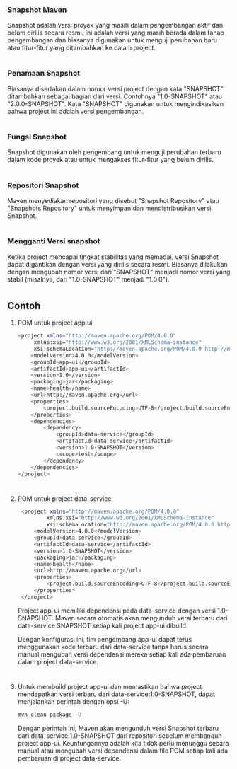 ### Snapshot Maven
Snapshot adalah versi proyek yang masih dalam pengembangan aktif dan belum dirilis secara resmi. Ini adalah versi yang masih berada dalam tahap pengembangan dan biasanya digunakan untuk menguji perubahan baru atau fitur-fitur yang ditambahkan ke dalam project.
#
### Penamaan Snapshot
Biasanya disertakan dalam nomor versi project dengan kata "SNAPSHOT" ditambahkan sebagai bagian dari versi. Contohnya "1.0-SNAPSHOT" atau "2.0.0-SNAPSHOT". Kata "SNAPSHOT" digunakan untuk mengindikasikan bahwa project ini adalah versi pengembangan.

#
### Fungsi Snapshot
Snapshot digunakan oleh pengembang untuk menguji perubahan terbaru dalam kode proyek atau untuk mengakses fitur-fitur yang belum dirilis.

#
### Repositori Snapshot
Maven menyediakan repositori yang disebut "Snapshot Repository" atau "Snapshots Repository" untuk menyimpan dan mendistribusikan versi Snapshot.

#
### Mengganti Versi snapshot
Ketika project mencapai tingkat stabilitas yang memadai, versi Snapshot dapat digantikan dengan versi yang dirilis secara resmi. Biasanya dilakukan dengan mengubah nomor versi dari "SNAPSHOT" menjadi nomor versi yang stabil (misalnya, dari "1.0-SNAPSHOT" menjadi "1.0.0").

#
## Contoh

1. POM untuk project app.ui

    ```sh
    <project xmlns="http://maven.apache.org/POM/4.0.0"
         xmlns:xsi="http://www.w3.org/2001/XMLSchema-instance"
         xsi:schemaLocation="http://maven.apache.org/POM/4.0.0 http://maven.apache.org/xsd/maven-4.0.0.xsd">
        <modelVersion>4.0.0</modelVersion>
        <groupId>app-ui</groupId>
        <artifactId>app-ui</artifactId>
        <version>1.0</version>
        <packaging>jar</packaging>
        <name>health</name>
        <url>http://maven.apache.org</url>
        <properties>
            <project.build.sourceEncoding>UTF-8</project.build.sourceEncoding>
        </properties>
        <dependencies>
            <dependency>
                <groupId>data-service</groupId>
                <artifactId>data-service</artifactId>
                <version>1.0-SNAPSHOT</version>
                <scope>test</scope>
            </dependency>
        </dependencies>
    </project>
    ```
#
2. POM untuk project data-service
   
   ```sh
    <project xmlns="http://maven.apache.org/POM/4.0.0"
            xmlns:xsi="http://www.w3.org/2001/XMLSchema-instance"
            xsi:schemaLocation="http://maven.apache.org/POM/4.0.0 http://maven.apache.org/xsd/maven-4.0.0.xsd">
        <modelVersion>4.0.0</modelVersion>
        <groupId>data-service</groupId>
        <artifactId>data-service</artifactId>
        <version>1.0-SNAPSHOT</version>
        <packaging>jar</packaging>
        <name>health</name>
        <url>http://maven.apache.org</url>
        <properties>
            <project.build.sourceEncoding>UTF-8</project.build.sourceEncoding>
        </properties>
    </project>
    ```

    Project app-ui memiliki dependensi pada data-service dengan versi 1.0-SNAPSHOT. Maven secara otomatis akan mengunduh versi terbaru dari data-service SNAPSHOT setiap kali project app-ui dibuild.

    Dengan konfigurasi ini, tim pengembang app-ui dapat terus menggunakan kode terbaru dari data-service tanpa harus secara manual mengubah versi dependensi mereka setiap kali ada pembaruan dalam project data-service.
#
3. Untuk membuild project app-ui dan memastikan bahwa project mendapatkan versi terbaru dari data-service:1.0-SNAPSHOT, dapat menjalankan perintah dengan opsi -U:
   ```sh
   mvn clean package -U
    ```
   
   Dengan perintah ini, Maven akan mengunduh versi Snapshot terbaru dari data-service:1.0-SNAPSHOT dari repositori sebelum membangun project app-ui. Keuntungannya adalah kita tidak perlu menunggu secara manual atau mengubah versi dependensi dalam file POM setiap kali ada pembaruan di project data-service.